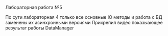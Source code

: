 Лабораторная работа №5

По сути лабораторная 4 только все основные IO методы и работа с БД заменены их 
асинхронными версиями
Прикрепил видео показыающее результат работы DataManager
